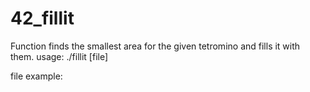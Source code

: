 # 42_fillit
Function finds the smallest area for the given tetromino and fills it with them.
usage:
./fillit [file]

file example:

